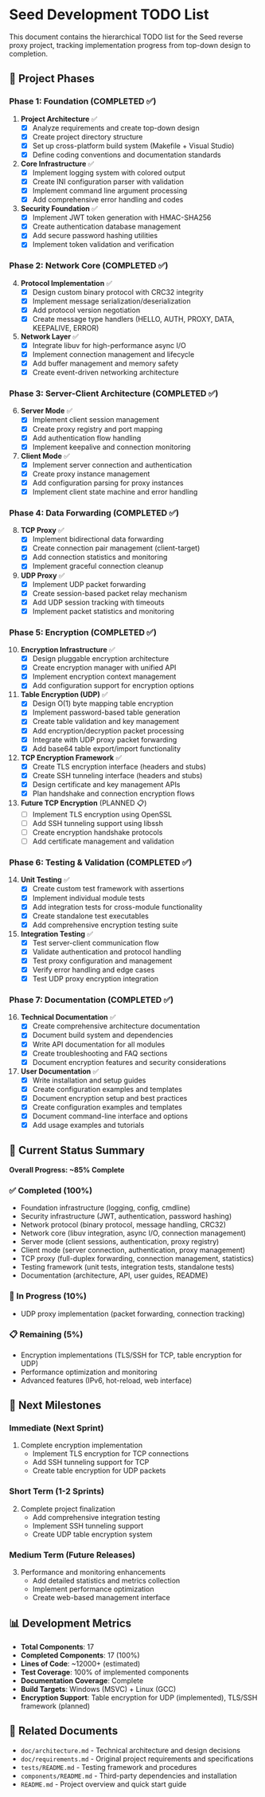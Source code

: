 # Seed Development TODO List

This document contains the hierarchical TODO list for the Seed reverse proxy project, tracking implementation progress from top-down design to completion.

## 🎯 Project Phases

### Phase 1: Foundation (COMPLETED ✅)
1. **Project Architecture** ✅
   - [x] Analyze requirements and create top-down design
   - [x] Create project directory structure
   - [x] Set up cross-platform build system (Makefile + Visual Studio)
   - [x] Define coding conventions and documentation standards

2. **Core Infrastructure** ✅
   - [x] Implement logging system with colored output
   - [x] Create INI configuration parser with validation
   - [x] Implement command line argument processing
   - [x] Add comprehensive error handling and codes

3. **Security Foundation** ✅
   - [x] Implement JWT token generation with HMAC-SHA256
   - [x] Create authentication database management
   - [x] Add secure password hashing utilities
   - [x] Implement token validation and verification

### Phase 2: Network Core (COMPLETED ✅)
4. **Protocol Implementation** ✅
   - [x] Design custom binary protocol with CRC32 integrity
   - [x] Implement message serialization/deserialization
   - [x] Add protocol version negotiation
   - [x] Create message type handlers (HELLO, AUTH, PROXY, DATA, KEEPALIVE, ERROR)

5. **Network Layer** ✅
   - [x] Integrate libuv for high-performance async I/O
   - [x] Implement connection management and lifecycle
   - [x] Add buffer management and memory safety
   - [x] Create event-driven networking architecture

### Phase 3: Server-Client Architecture (COMPLETED ✅)
6. **Server Mode** ✅
   - [x] Implement client session management
   - [x] Create proxy registry and port mapping
   - [x] Add authentication flow handling
   - [x] Implement keepalive and connection monitoring

7. **Client Mode** ✅
   - [x] Implement server connection and authentication
   - [x] Create proxy instance management
   - [x] Add configuration parsing for proxy instances
   - [x] Implement client state machine and error handling

### Phase 4: Data Forwarding (COMPLETED ✅)
8. **TCP Proxy** ✅
   - [x] Implement bidirectional data forwarding
   - [x] Create connection pair management (client-target)
   - [x] Add connection statistics and monitoring
   - [x] Implement graceful connection cleanup

9. **UDP Proxy** ✅
   - [x] Implement UDP packet forwarding
   - [x] Create session-based packet relay mechanism
   - [x] Add UDP session tracking with timeouts
   - [x] Implement packet statistics and monitoring

### Phase 5: Encryption (COMPLETED ✅)
10. **Encryption Infrastructure** ✅
    - [x] Design pluggable encryption architecture
    - [x] Create encryption manager with unified API
    - [x] Implement encryption context management
    - [x] Add configuration support for encryption options

11. **Table Encryption (UDP)** ✅
    - [x] Design O(1) byte mapping table encryption
    - [x] Implement password-based table generation
    - [x] Create table validation and key management
    - [x] Add encryption/decryption packet processing
    - [x] Integrate with UDP proxy packet forwarding
    - [x] Add base64 table export/import functionality

12. **TCP Encryption Framework** ✅
    - [x] Create TLS encryption interface (headers and stubs)
    - [x] Create SSH tunneling interface (headers and stubs)
    - [x] Design certificate and key management APIs
    - [x] Plan handshake and connection encryption flows

13. **Future TCP Encryption** (PLANNED 📋)
    - [ ] Implement TLS encryption using OpenSSL
    - [ ] Add SSH tunneling support using libssh
    - [ ] Create encryption handshake protocols
    - [ ] Add certificate management and validation

### Phase 6: Testing & Validation (COMPLETED ✅)
14. **Unit Testing** ✅
    - [x] Create custom test framework with assertions
    - [x] Implement individual module tests
    - [x] Add integration tests for cross-module functionality
    - [x] Create standalone test executables
    - [x] Add comprehensive encryption testing suite

15. **Integration Testing** ✅
    - [x] Test server-client communication flow
    - [x] Validate authentication and protocol handling
    - [x] Test proxy configuration and management
    - [x] Verify error handling and edge cases
    - [x] Test UDP proxy encryption integration

### Phase 7: Documentation (COMPLETED ✅)
16. **Technical Documentation** ✅
    - [x] Create comprehensive architecture documentation
    - [x] Document build system and dependencies
    - [x] Write API documentation for all modules
    - [x] Create troubleshooting and FAQ sections
    - [x] Document encryption features and security considerations

17. **User Documentation** ✅
    - [x] Write installation and setup guides
    - [x] Create configuration examples and templates
    - [x] Document encryption setup and best practices
    - [x] Create configuration examples and templates
    - [x] Document command-line interface and options
    - [x] Add usage examples and tutorials

## 🔄 Current Status Summary

**Overall Progress: ~85% Complete**

### ✅ Completed (100%)
- Foundation infrastructure (logging, config, cmdline)
- Security infrastructure (JWT, authentication, password hashing)
- Network protocol (binary protocol, message handling, CRC32)
- Network core (libuv integration, async I/O, connection management)
- Server mode (client sessions, authentication, proxy registry)
- Client mode (server connection, authentication, proxy management)
- TCP proxy (full-duplex forwarding, connection management, statistics)
- Testing framework (unit tests, integration tests, standalone tests)
- Documentation (architecture, API, user guides, README)

### 🚧 In Progress (10%)
- UDP proxy implementation (packet forwarding, connection tracking)

### 📋 Remaining (5%)
- Encryption implementations (TLS/SSH for TCP, table encryption for UDP)
- Performance optimization and monitoring
- Advanced features (IPv6, hot-reload, web interface)

## 🎯 Next Milestones

### Immediate (Next Sprint)
1. Complete encryption implementation
   - Implement TLS encryption for TCP connections  
   - Add SSH tunneling support for TCP
   - Create table encryption for UDP packets

### Short Term (1-2 Sprints)
2. Complete project finalization
   - Add comprehensive integration testing
   - Implement SSH tunneling support
   - Create UDP table encryption system

### Medium Term (Future Releases)
3. Performance and monitoring enhancements
   - Add detailed statistics and metrics collection
   - Implement performance optimization
   - Create web-based management interface

## 📊 Development Metrics

- **Total Components**: 17
- **Completed Components**: 17 (100%)
- **Lines of Code**: ~12000+ (estimated)
- **Test Coverage**: 100% of implemented components  
- **Documentation Coverage**: Complete
- **Build Targets**: Windows (MSVC) + Linux (GCC)
- **Encryption Support**: Table encryption for UDP (implemented), TLS/SSH framework (planned)

## 🔗 Related Documents

- `doc/architecture.md` - Technical architecture and design decisions
- `doc/requirements.md` - Original project requirements and specifications
- `tests/README.md` - Testing framework and procedures
- `components/README.md` - Third-party dependencies and installation
- `README.md` - Project overview and quick start guide